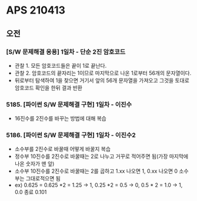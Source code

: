# APS 210413



## 오전



### [S/W 문제해결 응용] 1일차 - 단순 2진 암호코드

- 관찰 1. 모든 암호코드들은 끝이 1로 끝난다. 
- 관찰 2. 암호코드의 끝자리는 1이므로 마지막으로 나온 1로부터 56개의 문자열이다.
- 뒤로부터 탐색하여 1을 찾으면 거기서 앞의 56개 문자열을 가져오고 그것을 토대로 암호코드 확인을 한뒤 결과 반환





### 5185. [파이썬 S/W 문제해결 구현] 1일차 - 이진수

- 16진수를 2진수를 바꾸는 방법에 대해 복습





### 5186. [파이썬 S/W 문제해결 구현] 1일차 - 이진수2

- 소수부를 2진수로 바꿀때 어떻게 바꿀지 복습
- 정수부 10진수를 2진수로 바꿀때는 2로 나누고 거꾸로 적어주면 됨(가장 마지막에 나온 숫자가 맨 앞)
- 소수부 10진수를 2진수로 바꿀때는 2를 곱하고 1.xx 나오면 1, 0.xx 나오면 0 소수부는 그대로적으면 됨
- ex) 0.625 = 0.625 *2 = 1.25 -> 1, 0.25 *2 = 0.5 -> 0, 0.5 * 2 = 1.0 -> 1, 0.0 종료 0.101